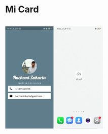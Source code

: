 
# Mi Card
<br>
<div>
	<img src="Screenshots\screen.jpg">
	<img src="Screenshots\screen1.jpg">
</div>

